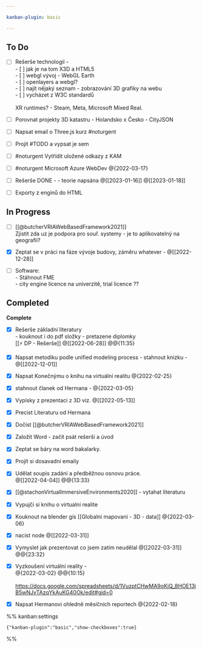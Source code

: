 ```yaml
---

kanban-plugin: basic

---
```


## To Do

- [ ] Rešerše technologíí - <br>- [ ] jak je na tom X3D a HTML5<br>- [ ] webgl vývoj - WebGL Earth<br>- [ ] openlayers a webgl?<br>- [ ] najít nějaký seznam - zobrazování 3D grafiky na webu<br>- [ ] vycházet z W3C standardů<br><br>XR runtimes? - Steam, Meta, Microsoft Mixed Real.
- [ ] Porovnat projekty 3D katastru - Holandsko x Česko - CityJSON
- [ ] Napsat email o Three.js kurz #noturgent
- [ ] Projít #TODO a vypsat je sem
- [ ] #noturgent Vytřídit uložené odkazy z KAM
- [ ] #noturgent Microsoft Azure WebDev @{2022-03-17}
- [ ] Rešerše DONE -  - teorie napsána                                              @[[2023-01-16]] @[[2023-01-18]]
- [ ] Exporty z enginů do HTML


## In Progress

- [ ] [[@butcherVRIAWebBasedFramework2021]] <br>Zjistit zda uz je podpora pro souř. systemy - je to aplikovatelný na geografii?
- [x] Zeptat se v práci na fáze vývoje budovy, záměru whatever - @[[2022-12-28]]
- [ ] Software:<br>- Stáhnout FME<br>- city engine licence na univerzitě, trial licence ??


## Completed

**Complete**
- [x] Rešerše základní literatury <br>- kouknout i do pdf složky - pretazene diplomky<br>[[⚡ DP - Rešerše]] @[[2022-06-28]] @@{11:35}
- [x] Napsat metodiku podle unified modeling process - stahnout knizku - @[[2022-12-01]]
- [x] Napsat Konečnýmu o knihu na virtuální realitu @{2022-02-25}
- [x] stahnout članek od Hermana - @{2022-03-05}
- [x] Vypisky z prezentaci z 3D viz. @[[2022-05-13]]
- [x] Precist Literaturu od Hermana
- [x] Dočíst [[@butcherVRIAWebBasedFramework2021]]
- [x] Založit Word - začít psát rešerši a úvod
- [x] Zeptat se báry na word bakalarky.
- [x] Projít si dosavadní emaily
- [x] Udělat soupis zadání a předběžnou osnovu práce.<br> @[[2022-04-04]] @@{13:33}
- [x] [[@stachonVirtualImmersiveEnvironments2020]] - vytahat literaturu
- [x] Vypujči si knihu o virtualni realite
- [x] Kouknout na blender gis [[Globalni mapovani - 3D - data]] @{2022-03-06}
- [x] nacist node @[[2022-03-31]]
- [x] Vymyslet jak prezentovat co jsem zatím neudělal @[[2022-03-31]] @@{23:32}
- [x] Vyzkoušení virtuální reality -<br>@{2022-03-02} @@{10:15} <br><br>https://docs.google.com/spreadsheets/d/1VuzptCHwMA9oKiQ_8HOE13jB5wNJvTAzqYkAuKG40Ok/edit#gid=0
- [x] Napsat Hermanovi ohledně měsíčních reportech @{2022-02-18}




%% kanban:settings
```
{"kanban-plugin":"basic","show-checkboxes":true}
```
%%